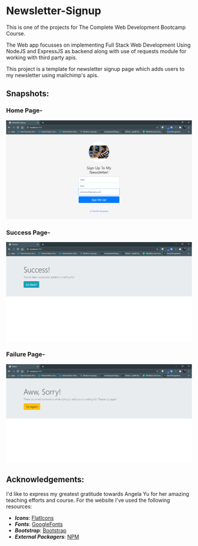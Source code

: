# Newsletter-Signup
This is one of the projects for The Complete Web Development Bootcamp Course.

The Web app focusses on implementing Full Stack Web Development Using NodeJS and ExpressJS as backend along with use of requests module for working with third party apis.

This project is a template for newsletter signup page which adds users to my newsletter using mailchimp's apis.

## Snapshots:
### Home Page-
<img alt="home-image" src="imgs/home.PNG">

### Success Page-
<img alt="success-image" src="imgs/success.PNG">

### Failure Page-
<img alt="failure-image" src="imgs/failure.PNG">


## Acknowledgements:
I'd like to express my greatest gratitude towards Angela Yu for her amazing teaching efforts and course.
For the website I've used the following resources:
* ***Icons***: [FlatIcons](https://www.flaticon.com/)
* ***Fonts***: [GoogleFonts](https://fonts.google.com/)
* ***Bootstrap***: [Bootstrap](https://getbootstrap.com/)
* ***External Packagers***: [NPM](https://www.npmjs.com/)
